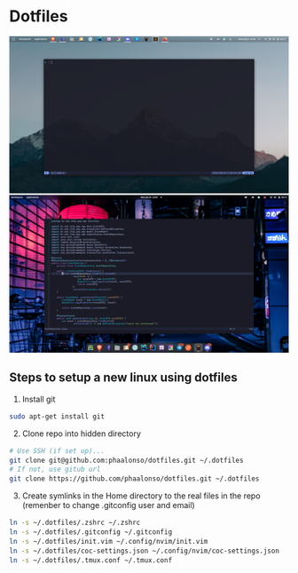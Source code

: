 # Dotfiles

![Terminal with termux](./screenshots/termial_with_termux.png)
![Screenshot 001](./screenshots/2022_06_20_001.png)

## Steps to setup a new linux using dotfiles

1. Install git

```bash
sudo apt-get install git
```

2. Clone repo into  hidden directory

```bash
# Use SSH (if set up)...
git clone git@github.com:phaalonso/dotfiles.git ~/.dotfiles
# If not, use gitub url
git clone https://github.com/phaalonso/dotfiles.git ~/.dotfiles
```

3. Create symlinks in the Home directory to the real files in the repo (remenber to change .gitconfig user and email)

```bash
ln -s ~/.dotfiles/.zshrc ~/.zshrc
ln -s ~/.dotfiles/.gitconfig ~/.gitconfig
ln -s ~/.dotfiles/init.vim ~/.config/nvim/init.vim
ln -s ~/.dotfiles/coc-settings.json ~/.config/nvim/coc-settings.json
ln -s ~/.dotfiles/.tmux.conf ~/.tmux.conf
```
